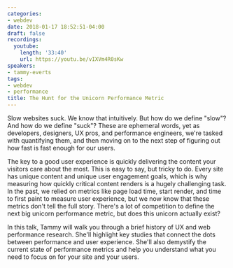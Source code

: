 ```yaml
---
categories:
- webdev
date: 2018-01-17 18:52:51-04:00
draft: false
recordings:
  youtube:
    length: '33:40'
    url: https://youtu.be/vIXVm4R0sKw
speakers:
- tammy-everts
tags:
- webdev
- performance
title: The Hunt for the Unicorn Performance Metric
---
```



Slow websites suck. We know that intuitively. But how do we define "slow"? And how do we define "suck"? These are ephemeral words, yet as developers, designers, UX pros, and performance engineers, we're tasked with quantifying them, and then moving on to the next step of figuring out how fast is fast enough for our users.

The key to a good user experience is quickly delivering the content your visitors care about the most. This is easy to say, but tricky to do. Every site has unique content and unique user engagement goals, which is why measuring how quickly critical content renders is a hugely challenging task. In the past, we relied on metrics like page load time, start render, and time to first paint to measure user experience, but we now know that these metrics don't tell the full story. There's a lot of competition to define the next big unicorn performance metric, but does this unicorn actually exist?

In this talk, Tammy will walk you through a brief history of UX and web performance research. She'll highlight key studies that connect the dots between performance and user experience. She'll also demystify the current state of performance metrics and help you understand what you need to focus on for your site and your users.
